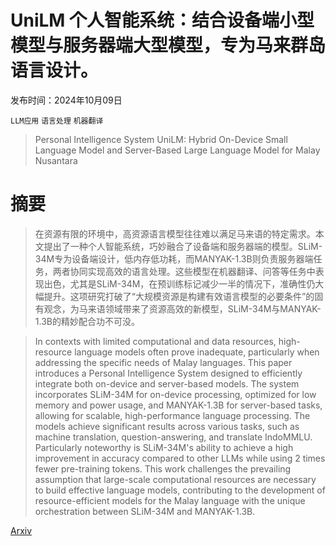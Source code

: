 # UniLM 个人智能系统：结合设备端小型模型与服务器端大型模型，专为马来群岛语言设计。

发布时间：2024年10月09日

`LLM应用` `语言处理` `机器翻译`

> Personal Intelligence System UniLM: Hybrid On-Device Small Language Model and Server-Based Large Language Model for Malay Nusantara

# 摘要

> 在资源有限的环境中，高资源语言模型往往难以满足马来语的特定需求。本文提出了一种个人智能系统，巧妙融合了设备端和服务器端的模型。SLiM-34M专为设备端设计，低内存低功耗，而MANYAK-1.3B则负责服务器端任务，两者协同实现高效的语言处理。这些模型在机器翻译、问答等任务中表现出色，尤其是SLiM-34M，在预训练标记减少一半的情况下，准确性仍大幅提升。这项研究打破了“大规模资源是构建有效语言模型的必要条件”的固有观念，为马来语领域带来了资源高效的新模型，SLiM-34M与MANYAK-1.3B的精妙配合功不可没。

> In contexts with limited computational and data resources, high-resource language models often prove inadequate, particularly when addressing the specific needs of Malay languages. This paper introduces a Personal Intelligence System designed to efficiently integrate both on-device and server-based models. The system incorporates SLiM-34M for on-device processing, optimized for low memory and power usage, and MANYAK-1.3B for server-based tasks, allowing for scalable, high-performance language processing. The models achieve significant results across various tasks, such as machine translation, question-answering, and translate IndoMMLU. Particularly noteworthy is SLiM-34M's ability to achieve a high improvement in accuracy compared to other LLMs while using 2 times fewer pre-training tokens. This work challenges the prevailing assumption that large-scale computational resources are necessary to build effective language models, contributing to the development of resource-efficient models for the Malay language with the unique orchestration between SLiM-34M and MANYAK-1.3B.

[Arxiv](https://arxiv.org/abs/2410.06973)